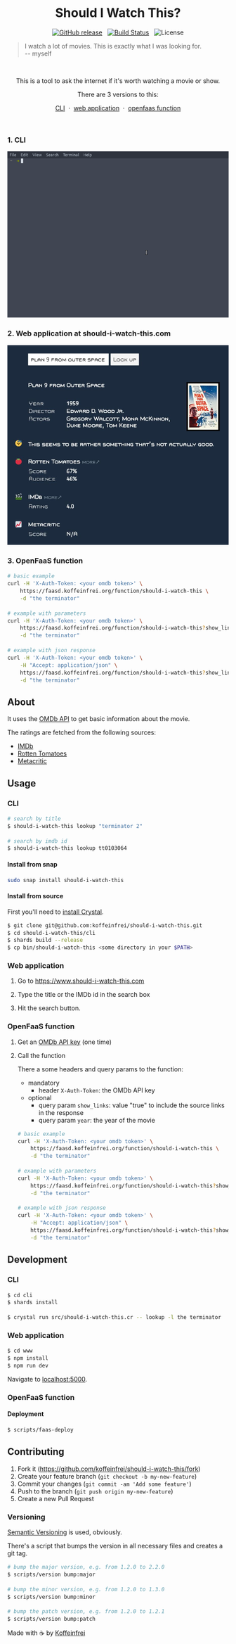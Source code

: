 <h1 align="center">Should I Watch This?</h1>

<div align="center">

[![GitHub release](https://img.shields.io/github/v/release/koffeinfrei/should-i-watch-this.svg?style=flat-square)](https://github.com/koffeinfrei/should-i-watch-this/releases)
&nbsp;
[![Build Status](https://img.shields.io/github/workflow/status/koffeinfrei/should-i-watch-this/Crystal%20CI.svg?label=Crystal%20CI&style=flat-square)](https://github.com/koffeinfrei/should-i-watch-this/actions)
&nbsp;
![License](https://img.shields.io/github/license/koffeinfrei/should-i-watch-this.svg?style=flat-square)

</div>

> I watch a lot of movies. This is exactly what I was looking for.<br> -- myself

<br>

<div align="center">

This is a tool to ask the internet if it's worth watching a movie or show.

There are 3 versions to this:

[CLI](#1-cli)
&nbsp;·&nbsp;
[web application](#2-web-application-at-should-i-watch-thiscom)
&nbsp;·&nbsp;
[openfaas function](#3-openfaas-function)

</div>

<br>

### 1. CLI

![Demo](demo.gif)

### 2. Web application at should-i-watch-this.com

![website](screen.jpg)

### 3. OpenFaaS function

```bash
# basic example
curl -H 'X-Auth-Token: <your omdb token>' \
    https://faasd.koffeinfrei.org/function/should-i-watch-this \
    -d "the terminator"

# example with parameters
curl -H 'X-Auth-Token: <your omdb token>' \
    https://faasd.koffeinfrei.org/function/should-i-watch-this?show_links=true\&year=1984 \
    -d "the terminator"

# example with json response
curl -H 'X-Auth-Token: <your omdb token>' \
    -H "Accept: application/json" \
    https://faasd.koffeinfrei.org/function/should-i-watch-this?show_links=true\&year=1984 \
    -d "the terminator"
```

## About

It uses the [OMDb API](http://www.omdbapi.com) to get basic information about
the movie.

The ratings are fetched from the following sources:

- [IMDb](https://www.imdb.com)
- [Rotten Tomatoes](https://www.rottentomatoes.com)
- [Metacritic](https://www.metacritic.com)


## Usage

### CLI

 ```bash
 # search by title
 $ should-i-watch-this lookup "terminator 2"

 # search by imdb id
 $ should-i-watch-this lookup tt0103064
 ```

#### Install from snap

```bash
sudo snap install should-i-watch-this
```

#### Install from source

First you'll need to [install
Crystal](https://crystal-lang.org/reference/installation/).

 ```bash
 $ git clone git@github.com:koffeinfrei/should-i-watch-this.git
 $ cd should-i-watch-this/cli
 $ shards build --release
 $ cp bin/should-i-watch-this <some directory in your $PATH>
 ```

### Web application

1. Go to https://www.should-i-watch-this.com

2. Type the title or the IMDb id in the search box

3. Hit the search button.

### OpenFaaS function

1. Get an [OMDb API key](http://www.omdbapi.com/apikey.aspx) (one time)

2. Call the function

   There a some headers and query params to the function:

   - mandatory
     - header `X-Auth-Token`: the OMDb API key
   - optional
     - query param `show_links`: value "true" to include the source links
       in the response
     - query param `year`: the year of the movie

   ```bash
   # basic example
   curl -H 'X-Auth-Token: <your omdb token>' \
       https://faasd.koffeinfrei.org/function/should-i-watch-this \
       -d "the terminator"

   # example with parameters
   curl -H 'X-Auth-Token: <your omdb token>' \
       https://faasd.koffeinfrei.org/function/should-i-watch-this?show_links=true\&year=1984 \
       -d "the terminator"

   # example with json response
   curl -H 'X-Auth-Token: <your omdb token>' \
       -H "Accept: application/json" \
       https://faasd.koffeinfrei.org/function/should-i-watch-this?show_links=true\&year=1984 \
       -d "the terminator"
   ```

## Development

### CLI

```bash
$ cd cli
$ shards install

$ crystal run src/should-i-watch-this.cr -- lookup -l the terminator
```

### Web application

```bash
$ cd www
$ npm install
$ npm run dev
```

Navigate to [localhost:5000](http://localhost:5000).

### OpenFaaS function

#### Deployment

```bash
$ scripts/faas-deploy
```

## Contributing

1. Fork it (<https://github.com/koffeinfrei/should-i-watch-this/fork>)
2. Create your feature branch (`git checkout -b my-new-feature`)
3. Commit your changes (`git commit -am 'Add some feature'`)
4. Push to the branch (`git push origin my-new-feature`)
5. Create a new Pull Request

### Versioning

[Semantic Versioning](https://semver.org/) is used, obviously.

There's a script that bumps the version in all necessary files and creates a
git tag.

```bash
# bump the major version, e.g. from 1.2.0 to 2.2.0
$ scripts/version bump:major

# bump the minor version, e.g. from 1.2.0 to 1.3.0
$ scripts/version bump:minor

# bump the patch version, e.g. from 1.2.0 to 1.2.1
$ scripts/version bump:patch
```

Made with ☕️  by [Koffeinfrei](https://github.com/koffeinfrei)

